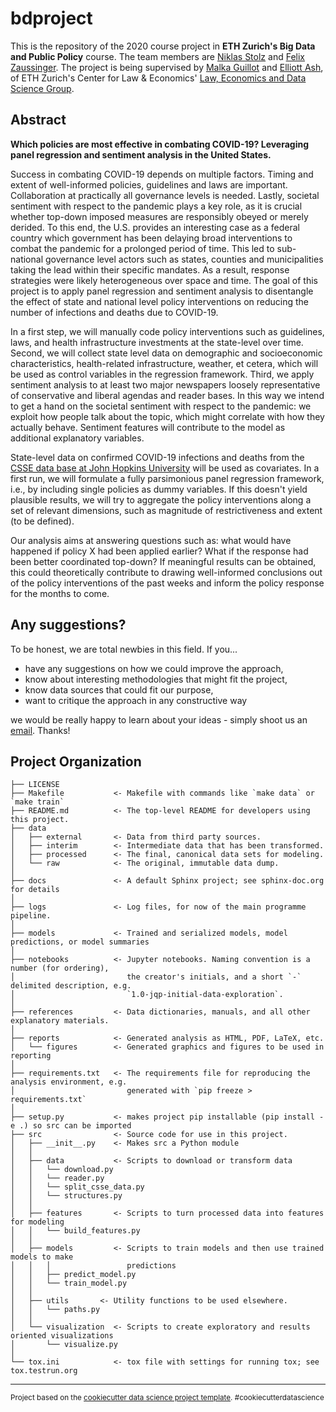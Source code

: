 bdproject
==============================
This is the repository of the 2020 course project in **ETH Zurich's 
Big Data and Public Policy** course. The team members are 
[Niklas Stolz](https://www.linkedin.com/in/niklas-stolz-54153114b/) 
and [Felix Zaussinger](https://www.linkedin.com/in/felix-zaussinger-3bb62510b/). 
The project is being supervised by 
[Malka Guillot](https://malkaguillot.weebly.com/) and 
[Elliott Ash](https://elliottash.com/), of ETH Zurich's Center for Law
& Economics' [Law, Economics and Data Science Group](https://lawecondata.ethz.ch/).

Abstract
------------
**Which policies are most effective in combating COVID-19? 
Leveraging panel regression and sentiment analysis in the United States.**

Success in combating COVID-19 depends on multiple factors. Timing and 
extent of well-informed policies, guidelines and laws are important. 
Collaboration at practically all governance levels is needed. Lastly, societal 
sentiment with respect to the pandemic plays a key role, as it is crucial 
whether top-down imposed measures are responsibly obeyed or merely derided. 
To this end, the U.S. provides an interesting case as a federal country which 
government has been delaying broad interventions to combat the pandemic for a 
prolonged period of time. This led to sub-national governance level actors
such as states, counties and municipalities taking the lead within their 
specific mandates. As a result, response strategies were likely heterogeneous 
over space and time. The goal of this project is to apply panel regression and 
sentiment analysis to disentangle the effect of state and national level policy 
interventions on reducing the number of infections and deaths due to COVID-19. 

In a first step, we will manually code policy interventions such as guidelines, 
laws, and health infrastructure investments at the state-level over time. 
Second, we will collect state level data on demographic and socioeconomic 
characteristics, health-related infrastructure, weather, et cetera, which will 
be used as control variables in the regression framework. Third, we apply 
sentiment analysis to at least two major newspapers loosely representative of 
conservative and liberal agendas and reader bases. In this way we intend to get 
a hand on the societal sentiment with respect to the pandemic: we exploit how 
people talk about the topic, which might correlate with how they actually 
behave. Sentiment features will contribute to the model as additional 
explanatory variables.

State-level data on confirmed COVID-19 infections and deaths from the 
[CSSE data base at John Hopkins University](https://github.com/CSSEGISandData/COVID-19)
will be used as covariates. In a first run, we will formulate a fully 
parsimonious panel regression framework, i.e., by including single policies as 
dummy variables. If this doesn't yield plausible results, we will try to 
aggregate the policy interventions along a set of relevant dimensions, such as 
magnitude of restrictiveness and extent (to be defined). 

Our analysis aims at answering questions such as: what would have 
happened if policy X had been applied earlier? What if the response had been 
better coordinated top-down? If meaningful results can be obtained, this could 
theoretically contribute to drawing well-informed conclusions out of the policy 
interventions of the past weeks and inform the policy response for the months 
to come.

Any suggestions?
------------
To be honest, we are total newbies in this field. If you...

* have any suggestions on how we could improve the approach, 
* know about interesting methodologies that might fit the project,
* know data sources that could fit our purpose,
* want to critique the approach in any constructive way

we would be really happy to learn about your ideas - simply shoot us an 
[email](mailto:fzaussinger@student.ethz.ch,nstolz@student.ethz.ch). Thanks!

Project Organization
------------

    ├── LICENSE
    ├── Makefile           <- Makefile with commands like `make data` or `make train`
    ├── README.md          <- The top-level README for developers using this project.
    ├── data
    │   ├── external       <- Data from third party sources.
    │   ├── interim        <- Intermediate data that has been transformed.
    │   ├── processed      <- The final, canonical data sets for modeling.
    │   └── raw            <- The original, immutable data dump.
    │
    ├── docs               <- A default Sphinx project; see sphinx-doc.org for details
    │
    ├── logs               <- Log files, for now of the main programme pipeline.
    │
    ├── models             <- Trained and serialized models, model predictions, or model summaries
    │
    ├── notebooks          <- Jupyter notebooks. Naming convention is a number (for ordering),
    │                         the creator's initials, and a short `-` delimited description, e.g.
    │                         `1.0-jqp-initial-data-exploration`.
    │
    ├── references         <- Data dictionaries, manuals, and all other explanatory materials.
    │
    ├── reports            <- Generated analysis as HTML, PDF, LaTeX, etc.
    │   └── figures        <- Generated graphics and figures to be used in reporting
    │
    ├── requirements.txt   <- The requirements file for reproducing the analysis environment, e.g.
    │                         generated with `pip freeze > requirements.txt`
    │
    ├── setup.py           <- makes project pip installable (pip install -e .) so src can be imported
    ├── src                <- Source code for use in this project.
    │   ├── __init__.py    <- Makes src a Python module
    │   │
    │   ├── data           <- Scripts to download or transform data
    │   │   └── download.py
    │   │   └── reader.py
    │   │   └── split_csse_data.py
    │   │   └── structures.py    
    │   │
    │   ├── features       <- Scripts to turn processed data into features for modeling
    │   │   └── build_features.py
    │   │
    │   ├── models         <- Scripts to train models and then use trained models to make
    │   │   │                 predictions
    │   │   ├── predict_model.py
    │   │   └── train_model.py
    │   │
    │   ├── utils       <- Utility functions to be used elsewhere.
    │   │   └── paths.py
    │   │
    │   └── visualization  <- Scripts to create exploratory and results oriented visualizations
    │       └── visualize.py
    │
    └── tox.ini            <- tox file with settings for running tox; see tox.testrun.org


--------

<p><small>Project based on the <a target="_blank" href="https://drivendata.github.io/cookiecutter-data-science/">cookiecutter data science project template</a>. #cookiecutterdatascience</small></p>
